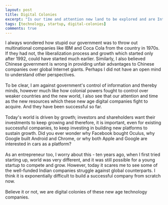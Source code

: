 ```yaml
---
layout: post
title: Digital Colonies
excerpt: "Is our time and attention new land to be explored and are Internet giants new colonial powers?"
tags: [technology, startup, digital-colonies]
comments: true
---
```

I always wondered how stupid our government was to throw out multinational companies like IBM and Coca Cola from the country in 1970s. If they had not, the liberalization process and growth which started only after 1992, could have started much earlier. Similarly, I also believed Chinese government is wrong in providing unfair advantages to Chinese companies over global Internet giants. Perhaps I did not have an open mind to understand other perspectives.
<br /><br />
To be clear, I am against government's control of information and thereby minds, however much like how colonial powers fought to control over weaker countries and the new world, I also see that our attention and time as the new resources which these new age digital companies fight to acquire. And they have been successful so far.
<br /><br />
Today's world is driven by growth; investors and shareholders want their investments to keep growing and therefore, it is important, even for existing successful companies, to keep investing in building new platforms to sustain growth. Did you ever wonder why Facebook bought Oculus, why Google built Android and Chrome, or why both Apple and Google are interested in cars as a platform?
<br /><br />
As an entrepreneur too, I worry about this - ten years ago, when I first tried starting up, world was very different, and it was still possible for a young startup to compete and grow. However, today it scares me to see some of the well-funded Indian companies struggle against global counterparts. I think it is exponentially difficult to build a successful company from scratch now.
<br /><br />
Believe it or not, we are digital colonies of these new age technology companies.
